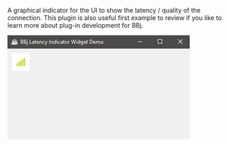A graphical indicator for the UI to show the latency / quality of the connection. This plugin is also useful first example to review if you like to learn more about plug-in development for BBj.

![2021-04-03_1207](example.png)
